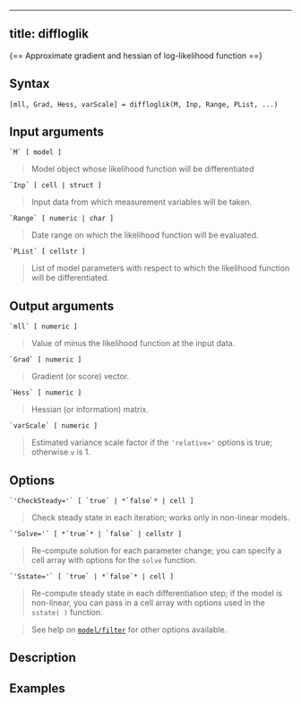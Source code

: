 
---
title: diffloglik
---

{== Approximate gradient and hessian of log-likelihood function ==}


## Syntax 

    [mll, Grad, Hess, varScale] = diffloglik(M, Inp, Range, PList, ...)


## Input arguments 

    `M` [ model ]
> 
> Model object whose likelihood function will be differentiated
> 

    `Inp` [ cell | struct ]
> 
> Input data from which measurement variables will be taken.
> 

    `Range` [ numeric | char ]
> 
> Date range on which the likelihood function will be evaluated.
> 

    `PList` [ cellstr ]
> 
> List of model parameters with respect to which
> the likelihood function will be differentiated.
> 

## Output arguments 


    `mll` [ numeric ]
> 
> Value of minus the likelihood function at the input data.
> 

    `Grad` [ numeric ]
> 
> Gradient (or score) vector.
> 

    `Hess` [ numeric ]
> 
> Hessian (or information) matrix.
> 

    `varScale` [ numeric ]
> 
> Estimated variance scale factor if the `'relative='`
> options is true; otherwise `v` is 1.
> 

## Options 

    `'CheckSteady='` [ `true` | *`false`* | cell ]
> 
> Check steady state in each iteration; works only in non-linear models.
> 

    `'Solve='` [ *`true`* | `false` | cellstr ]
> 
> Re-compute solution for each parameter change; you can specify 
> a cell array with options for the `solve` function.
> 

    `'Sstate='` [ `true` | *`false`* | cell ]
> 
> Re-compute steady state in each differentiation step; if the model 
> is non-linear, you can pass in a cell array with options used 
> in the `sstate( )` function.
> 

> See help on [`model/filter`](model/filter) for other options available.

## Description 



## Examples


